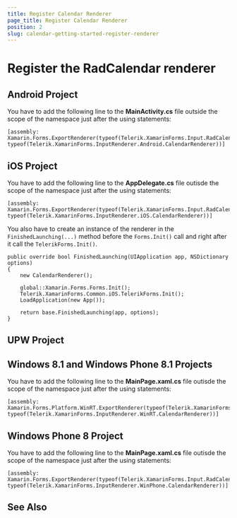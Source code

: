 ```yaml
---
title: Register Calendar Renderer
page_title: Register Calendar Renderer
position: 2
slug: calendar-getting-started-register-renderer
---
```


# Register the RadCalendar renderer

## Android Project

You have to add the following line to the **MainActivity.cs** file outside the scope of the namespace just after the using statements:

	[assembly: Xamarin.Forms.ExportRenderer(typeof(Telerik.XamarinForms.Input.RadCalendar), typeof(Telerik.XamarinForms.InputRenderer.Android.CalendarRenderer))]


## iOS Project

You have to add the following line to the **AppDelegate.cs** file outisde the scope of the namespace just after the using statements:

	[assembly: Xamarin.Forms.ExportRenderer(typeof(Telerik.XamarinForms.Input.RadCalendar), typeof(Telerik.XamarinForms.InputRenderer.iOS.CalendarRenderer))]

You also have to create an instance of the renderer in the `FinishedLaunching(...)` method before the `Forms.Init()` call and right after it call the `TelerikForms.Init()`.

	public override bool FinishedLaunching(UIApplication app, NSDictionary options)
    {
        new CalendarRenderer();

        global::Xamarin.Forms.Forms.Init();
        Telerik.XamarinForms.Common.iOS.TelerikForms.Init();
        LoadApplication(new App());

        return base.FinishedLaunching(app, options);
    }
    
## UPW Project

<!--TODO-->

## Windows 8.1 and Windows Phone 8.1 Projects

You have to add the following line to the **MainPage.xaml.cs** file outisde the scope of the namespace just after the using statements:

	[assembly: Xamarin.Forms.Platform.WinRT.ExportRenderer(typeof(Telerik.XamarinForms.Input.RadCalendar), typeof(Telerik.XamarinForms.InputRenderer.WinRT.CalendarRenderer))]

## Windows Phone 8 Project

You have to add the following line to the **MainPage.xaml.cs** file outisde the scope of the namespace just after the using statements:

	[assembly: Xamarin.Forms.ExportRenderer(typeof(Telerik.XamarinForms.Input.RadCalendar), typeof(Telerik.XamarinForms.InputRenderer.WinPhone.CalendarRenderer))]



## See Also